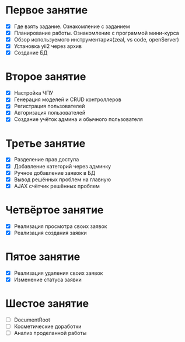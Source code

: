 # Первое занятие
- [x] Где взять задание. Ознакомление с заданием
- [x] Планирование работы. Ознакомление с программой мини-курса
- [x] Обзор используемого инструментария(zeal, vs code, openServer)
- [x] Установка yii2 через архив
- [x] Создание БД

# Второе занятие
- [x] Настройка ЧПУ
- [x] Генерация моделей и CRUD контроллеров
- [x] Регистрация пользователей
- [x] Авторизация пользователей
- [x] Создание учёток админа и обычного пользователя

# Третье занятие
- [x] Разделение прав доступа
- [x] Добавление категорий через админку
- [x] Ручное добавление заявок в БД
- [x] Вывод решённых проблем на главную
- [x] AJAX счётчик решённых проблем

# Четвёртое занятие
- [x] Реализация просмотра своих заявок
- [x] Реализация создания заявки

# Пятое занятие
- [x] Реализация удаления своих заявок
- [x] Изменение статуса заявки

# Шестое занятие
- [ ] DocumentRoot
- [ ] Косметические доработки
- [ ] Анализ проделанной работы
